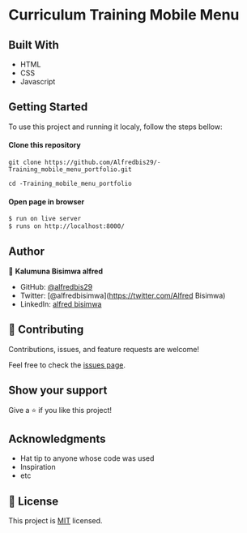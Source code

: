 # Curriculum Training Mobile Menu

>

## Built With

- HTML
- CSS
- Javascript
## Getting Started

To use this project and running it localy, follow the steps bellow:
#### Clone this repository

`git clone https://github.com/Alfredbis29/-Training_mobile_menu_portfolio.git`

`cd -Training_mobile_menu_portfolio `

#### Open page in browser
```bash
$ run on live server
$ runs on http://localhost:8000/
```

## Author

👤 **Kalumuna Bisimwa alfred**

- GitHub: [@alfredbis29](https://github.com/Alfredbis29)
- Twitter: [@alfredbisimwa](https://twitter.com/Alfred Bisimwa)
- LinkedIn: [alfred bisimwa](https://www.linkedin.com/in/Alfredbisimwa/)

## 🤝 Contributing

Contributions, issues, and feature requests are welcome!

Feel free to check the [issues page](https://github.com/Alfredbis29/-Training_mobile_menu_portfolio/issues/new).

## Show your support

Give a ⭐️ if you like this project!

## Acknowledgments

- Hat tip to anyone whose code was used
- Inspiration
- etc

## 📝 License

This project is [MIT](./MIT.md) licensed.

